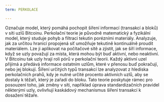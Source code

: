 ```yaml
---
term: PERKOLACE

---
```

Označuje model, který pomáhá pochopit šíření informací (transakcí a bloků) v síti uzlů Bitcoinu. Perkolační teorie je původně matematický a fyzikální model, který studuje pohyb a filtraci tekutin porézními materiály. Analyzuje, jak za určitou hranicí propojená síť umožňuje tekutině kontinuálně proudit materiálem. Lze ji aplikovat na počítačové sítě a zjistit, jak se šíří informace, když se uzly považují za místa, která mohou být buď aktivní, nebo neaktivní. V Bitcoinu tak uzly hrají roli pórů v perkolační teorii. Každý aktivní uzel přijímá a předává informace ostatním uzlům, které v přenosu buď pokračují, nebo jej blokují. Šíření určitých typů transakcí lze analyzovat z hlediska perkolačních prahů, kdy je nutné určité procento aktivních uzlů, aby se dostaly k těžaři, který je zařadí do bloku. Tato teorie poskytuje rámec pro posouzení toho, jak změny v síti, například úprava standardizačních pravidel některými uzly, ovlivňují kaskádový mechanismus šíření transakcí k dosažení těžaře.